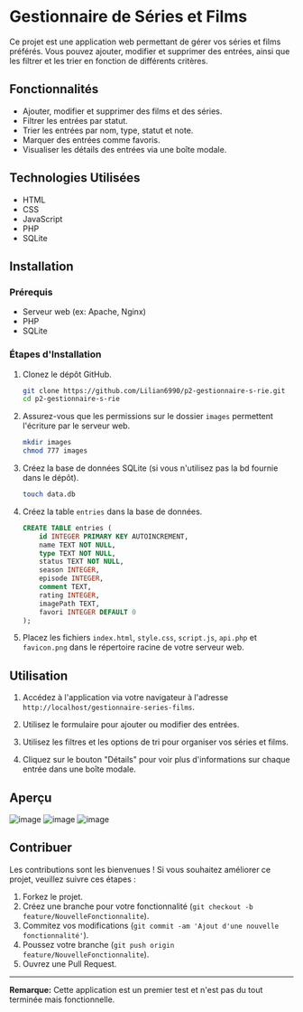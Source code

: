 # Gestionnaire de Séries et Films

Ce projet est une application web permettant de gérer vos séries et films préférés. Vous pouvez ajouter, modifier et supprimer des entrées, ainsi que les filtrer et les trier en fonction de différents critères.

## Fonctionnalités

- Ajouter, modifier et supprimer des films et des séries.
- Filtrer les entrées par statut.
- Trier les entrées par nom, type, statut et note.
- Marquer des entrées comme favoris.
- Visualiser les détails des entrées via une boîte modale.

## Technologies Utilisées

- HTML
- CSS
- JavaScript
- PHP
- SQLite

## Installation

### Prérequis

- Serveur web (ex: Apache, Nginx)
- PHP
- SQLite

### Étapes d'Installation

1. Clonez le dépôt GitHub.

    ```bash
    git clone https://github.com/Lilian6990/p2-gestionnaire-s-rie.git
    cd p2-gestionnaire-s-rie
    ```

2. Assurez-vous que les permissions sur le dossier `images` permettent l'écriture par le serveur web.

    ```bash
    mkdir images
    chmod 777 images
    ```

3. Créez la base de données SQLite (si vous n'utilisez pas la bd fournie dans le dépôt).

    ```bash
    touch data.db
    ```

4. Créez la table `entries` dans la base de données.

    ```sql
    CREATE TABLE entries (
        id INTEGER PRIMARY KEY AUTOINCREMENT,
        name TEXT NOT NULL,
        type TEXT NOT NULL,
        status TEXT NOT NULL,
        season INTEGER,
        episode INTEGER,
        comment TEXT,
        rating INTEGER,
        imagePath TEXT,
        favori INTEGER DEFAULT 0
    );
    ```

5. Placez les fichiers `index.html`, `style.css`, `script.js`, `api.php` et `favicon.png` dans le répertoire racine de votre serveur web.

## Utilisation

1. Accédez à l'application via votre navigateur à l'adresse `http://localhost/gestionnaire-series-films`.

2. Utilisez le formulaire pour ajouter ou modifier des entrées.

3. Utilisez les filtres et les options de tri pour organiser vos séries et films.

4. Cliquez sur le bouton "Détails" pour voir plus d'informations sur chaque entrée dans une boîte modale.

## Aperçu

![image](https://github.com/Lilian6990/p2-gestionnaire-s-rie/assets/75953570/e86c9540-31da-4e09-8632-7213be431e44)
![image](https://github.com/Lilian6990/p2-gestionnaire-s-rie/assets/75953570/833138ef-8db8-4e63-b673-a42f71f44141)
![image](https://github.com/Lilian6990/p2-gestionnaire-s-rie/assets/75953570/09192eed-91b4-47ff-aa2b-ed812ff4ffdc)

## Contribuer

Les contributions sont les bienvenues ! Si vous souhaitez améliorer ce projet, veuillez suivre ces étapes :

1. Forkez le projet.
2. Créez une branche pour votre fonctionnalité (`git checkout -b feature/NouvelleFonctionnalite`).
3. Commitez vos modifications (`git commit -am 'Ajout d'une nouvelle fonctionnalité'`).
4. Poussez votre branche (`git push origin feature/NouvelleFonctionnalite`).
5. Ouvrez une Pull Request.

---

**Remarque:** Cette application est un premier test et n'est pas du tout terminée mais fonctionnelle.
